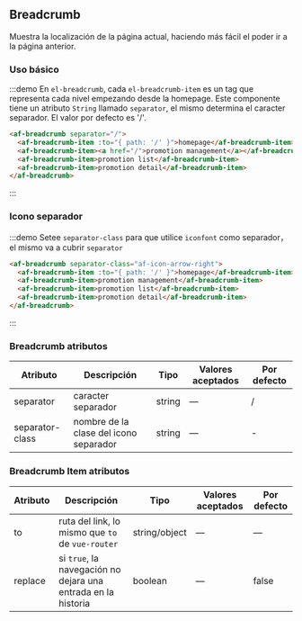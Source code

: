 ## Breadcrumb

Muestra la localización de la página actual, haciendo más fácil el poder ir a la página anterior.

### Uso básico


:::demo En `el-breadcrumb`, cada `el-breadcrumb-item` es un tag que representa cada nivel empezando desde la homepage. Este componente tiene un atributo `String` llamado `separator`, el mismo determina el caracter separador. El valor por defecto es '/'.

```html
<af-breadcrumb separator="/">
  <af-breadcrumb-item :to="{ path: '/' }">homepage</af-breadcrumb-item>
  <af-breadcrumb-item><a href="/">promotion management</a></af-breadcrumb-item>
  <af-breadcrumb-item>promotion list</af-breadcrumb-item>
  <af-breadcrumb-item>promotion detail</af-breadcrumb-item>
</af-breadcrumb>
```
:::

### Icono separador

:::demo Setee `separator-class` para que utilice `iconfont` como separador，el mismo va a cubrir `separator`

```html
<af-breadcrumb separator-class="af-icon-arrow-right">
  <af-breadcrumb-item :to="{ path: '/' }">homepage</af-breadcrumb-item>
  <af-breadcrumb-item>promotion management</af-breadcrumb-item>
  <af-breadcrumb-item>promotion list</af-breadcrumb-item>
  <af-breadcrumb-item>promotion detail</af-breadcrumb-item>
</af-breadcrumb>
```
:::

### Breadcrumb atributos
| Atributo        | Descripción                            | Tipo   | Valores aceptados | Por defecto |
| --------------- | -------------------------------------- | ------ | ----------------- | ----------- |
| separator       | caracter separador                     | string | —                 | /           |
| separator-class | nombre de la clase del icono separador | string | —                 | -           |

### Breadcrumb Item atributos
| Atributo | Descripción                              | Tipo          | Valores aceptados | Por defecto |
| -------- | ---------------------------------------- | ------------- | ----------------- | ----------- |
| to       | ruta del link, lo mismo que `to` de `vue-router` | string/object | —                 | —           |
| replace  | si `true`,  la navegación no dejara una entrada en la historia | boolean       | —                 | false       |





